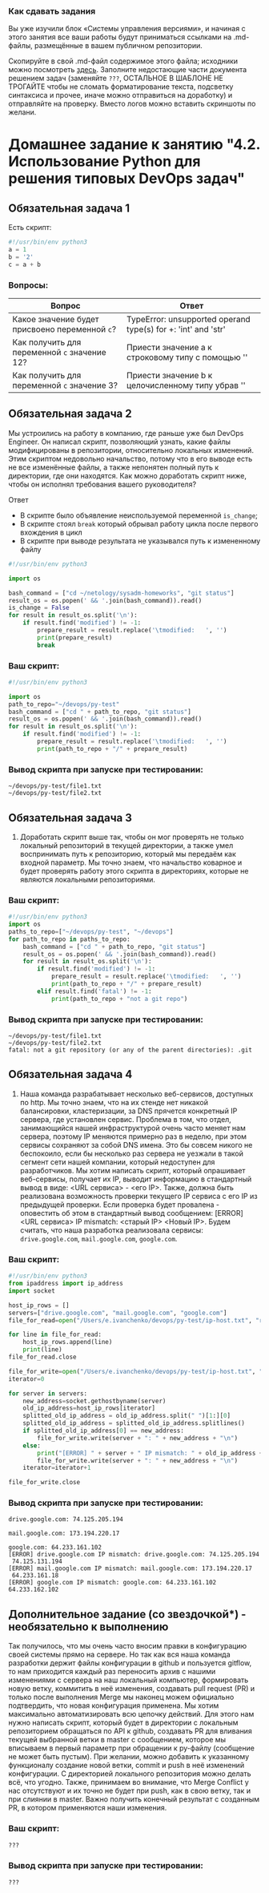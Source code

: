 ### Как сдавать задания

Вы уже изучили блок «Системы управления версиями», и начиная с этого занятия все ваши работы будут приниматься ссылками на .md-файлы, размещённые в вашем публичном репозитории.

Скопируйте в свой .md-файл содержимое этого файла; исходники можно посмотреть [здесь](https://raw.githubusercontent.com/netology-code/sysadm-homeworks/devsys10/04-script-02-py/README.md). Заполните недостающие части документа решением задач (заменяйте `???`, ОСТАЛЬНОЕ В ШАБЛОНЕ НЕ ТРОГАЙТЕ чтобы не сломать форматирование текста, подсветку синтаксиса и прочее, иначе можно отправиться на доработку) и отправляйте на проверку. Вместо логов можно вставить скриншоты по желани.

# Домашнее задание к занятию "4.2. Использование Python для решения типовых DevOps задач"

## Обязательная задача 1

Есть скрипт:
```python
#!/usr/bin/env python3
a = 1
b = '2'
c = a + b
```

### Вопросы:
| Вопрос  | Ответ |
| ------------- | ------------- |
| Какое значение будет присвоено переменной `c`?  |TypeError: unsupported operand type(s) for +: 'int' and 'str'  |
| Как получить для переменной `c` значение 12?  | Приести значение a к строковому типу с помощью ''  |
| Как получить для переменной `c` значение 3?  | Приести значение b к целочисленному типу убрав ''  |

## Обязательная задача 2
Мы устроились на работу в компанию, где раньше уже был DevOps Engineer. Он написал скрипт, позволяющий узнать, какие файлы модифицированы в репозитории, относительно локальных изменений. Этим скриптом недовольно начальство, потому что в его выводе есть не все изменённые файлы, а также непонятен полный путь к директории, где они находятся. Как можно доработать скрипт ниже, чтобы он исполнял требования вашего руководителя?

Ответ
- В скрипте было объявление неиспользуемой переменной `is_change`;
- В скрипте стоял `break` который обрывал работу цикла после первого вхождения в цикл
- В скрипте при выводе результата не указывался путь к измененному файлу

```python
#!/usr/bin/env python3

import os

bash_command = ["cd ~/netology/sysadm-homeworks", "git status"]
result_os = os.popen(' && '.join(bash_command)).read()
is_change = False
for result in result_os.split('\n'):
    if result.find('modified') != -1:
        prepare_result = result.replace('\tmodified:   ', '')
        print(prepare_result)
        break
```

### Ваш скрипт:
```python
#!/usr/bin/env python3

import os
path_to_repo="~/devops/py-test"
bash_command = ["cd " + path_to_repo, "git status"]
result_os = os.popen(' && '.join(bash_command)).read()
for result in result_os.split('\n'):
    if result.find('modified') != -1:
        prepare_result = result.replace('\tmodified:   ', '')
        print(path_to_repo + "/" + prepare_result)
```

### Вывод скрипта при запуске при тестировании:
```
~/devops/py-test/file1.txt
~/devops/py-test/file2.txt
```

## Обязательная задача 3
1. Доработать скрипт выше так, чтобы он мог проверять не только локальный репозиторий в текущей директории, а также умел воспринимать путь к репозиторию, который мы передаём как входной параметр. Мы точно знаем, что начальство коварное и будет проверять работу этого скрипта в директориях, которые не являются локальными репозиториями.

### Ваш скрипт:
```python
#!/usr/bin/env python3
import os
paths_to_repo=["~/devops/py-test", "~/devops"]
for path_to_repo in paths_to_repo:
    bash_command = ["cd " + path_to_repo, "git status"]
    result_os = os.popen(' && '.join(bash_command)).read()
    for result in result_os.split('\n'):
        if result.find('modified') != -1:
            prepare_result = result.replace('\tmodified:   ', '')
            print(path_to_repo + "/" + prepare_result)
        elif result.find('fatal') != -1:
            print(path_to_repo + "not a git repo")
```

### Вывод скрипта при запуске при тестировании:
```
~/devops/py-test/file1.txt
~/devops/py-test/file2.txt
fatal: not a git repository (or any of the parent directories): .git
```

## Обязательная задача 4
1. Наша команда разрабатывает несколько веб-сервисов, доступных по http. Мы точно знаем, что на их стенде нет никакой балансировки, кластеризации, за DNS прячется конкретный IP сервера, где установлен сервис. Проблема в том, что отдел, занимающийся нашей инфраструктурой очень часто меняет нам сервера, поэтому IP меняются примерно раз в неделю, при этом сервисы сохраняют за собой DNS имена. Это бы совсем никого не беспокоило, если бы несколько раз сервера не уезжали в такой сегмент сети нашей компании, который недоступен для разработчиков. Мы хотим написать скрипт, который опрашивает веб-сервисы, получает их IP, выводит информацию в стандартный вывод в виде: <URL сервиса> - <его IP>. Также, должна быть реализована возможность проверки текущего IP сервиса c его IP из предыдущей проверки. Если проверка будет провалена - оповестить об этом в стандартный вывод сообщением: [ERROR] <URL сервиса> IP mismatch: <старый IP> <Новый IP>. Будем считать, что наша разработка реализовала сервисы: `drive.google.com`, `mail.google.com`, `google.com`.

### Ваш скрипт:
```python
#!/usr/bin/env python3
from ipaddress import ip_address
import socket

host_ip_rows = []
servers=["drive.google.com", "mail.google.com", "google.com"]
file_for_read=open("/Users/e.ivanchenko/devops/py-test/ip-host.txt", "r")

for line in file_for_read:
    host_ip_rows.append(line)
    print(line)
file_for_read.close

file_for_write=open("/Users/e.ivanchenko/devops/py-test/ip-host.txt", "w")
iterator=0

for server in servers:
    new_address=socket.gethostbyname(server)
    old_ip_address=host_ip_rows[iterator]
    splitted_old_ip_address = old_ip_address.split(" ")[1:][0]
    splitted_old_ip_address = splitted_old_ip_address.splitlines()
    if splitted_old_ip_address[0] == new_address:
        file_for_write.write(server + ": " + new_address + "\n")
    else:
        print("[ERROR] " + server + " IP mismatch: " + old_ip_address + " " + new_address)
        file_for_write.write(server + ": " + new_address + "\n")
    iterator=iterator+1

file_for_write.close
```

### Вывод скрипта при запуске при тестировании:
```
drive.google.com: 74.125.205.194

mail.google.com: 173.194.220.17

google.com: 64.233.161.102
[ERROR] drive.google.com IP mismatch: drive.google.com: 74.125.205.194
 74.125.131.194
[ERROR] mail.google.com IP mismatch: mail.google.com: 173.194.220.17
 64.233.161.18
[ERROR] google.com IP mismatch: google.com: 64.233.161.102 64.233.162.102
```

## Дополнительное задание (со звездочкой*) - необязательно к выполнению

Так получилось, что мы очень часто вносим правки в конфигурацию своей системы прямо на сервере. Но так как вся наша команда разработки держит файлы конфигурации в github и пользуется gitflow, то нам приходится каждый раз переносить архив с нашими изменениями с сервера на наш локальный компьютер, формировать новую ветку, коммитить в неё изменения, создавать pull request (PR) и только после выполнения Merge мы наконец можем официально подтвердить, что новая конфигурация применена. Мы хотим максимально автоматизировать всю цепочку действий. Для этого нам нужно написать скрипт, который будет в директории с локальным репозиторием обращаться по API к github, создавать PR для вливания текущей выбранной ветки в master с сообщением, которое мы вписываем в первый параметр при обращении к py-файлу (сообщение не может быть пустым). При желании, можно добавить к указанному функционалу создание новой ветки, commit и push в неё изменений конфигурации. С директорией локального репозитория можно делать всё, что угодно. Также, принимаем во внимание, что Merge Conflict у нас отсутствуют и их точно не будет при push, как в свою ветку, так и при слиянии в master. Важно получить конечный результат с созданным PR, в котором применяются наши изменения. 

### Ваш скрипт:
```python
???
```

### Вывод скрипта при запуске при тестировании:
```
???
```